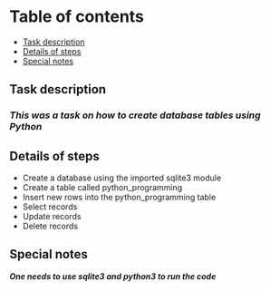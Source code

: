 # Table of contents


* [Task description](#task-description)
* [Details of steps](#details-of-steps)
* [Special notes](#special-notes)

## Task description
### ***This was a task on how to create database tables using Python***

## Details of steps

- Create a database using the imported sqlite3 module
- Create a table called python_programming
- Insert new rows into the python_programming table
- Select records
- Update records
- Delete records


## Special notes

***One needs to use sqlite3 and python3 to run the code*** 





